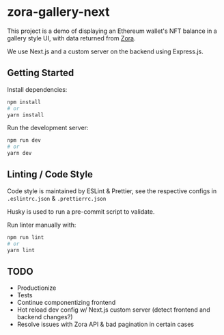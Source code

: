 # zora-gallery-next

This project is a demo of displaying an Ethereum wallet's NFT balance in a gallery style UI, with data returned from [Zora](https://zora.co).

We use Next.js and a custom server on the backend using Express.js.

## Getting Started

Install dependencies:

```bash
npm install
# or
yarn install
```

Run the development server:

```bash
npm run dev
# or
yarn dev
```

## Linting / Code Style

Code style is maintained by ESLint & Prettier, see the respective configs in `.eslintrc.json` & `.prettierrc.json`

Husky is used to run a pre-commit script to validate.

Run linter manually with:

```bash
npm run lint
# or
yarn lint
```

## TODO

- Productionize
- Tests
- Continue componentizing frontend
- Hot reload dev config w/ Next.js custom server (detect frontend and backend changes?)
- Resolve issues with Zora API & bad pagination in certain cases
